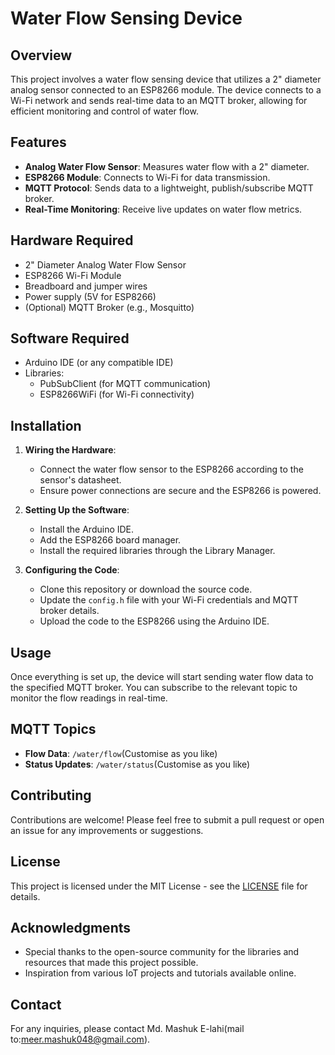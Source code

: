 # Water Flow Sensing Device

## Overview

This project involves a water flow sensing device that utilizes a 2" diameter analog sensor connected to an ESP8266 module. The device connects to a Wi-Fi network and sends real-time data to an MQTT broker, allowing for efficient monitoring and control of water flow.

## Features

- **Analog Water Flow Sensor**: Measures water flow with a 2" diameter.
- **ESP8266 Module**: Connects to Wi-Fi for data transmission.
- **MQTT Protocol**: Sends data to a lightweight, publish/subscribe MQTT broker.
- **Real-Time Monitoring**: Receive live updates on water flow metrics.

## Hardware Required

- 2" Diameter Analog Water Flow Sensor
- ESP8266 Wi-Fi Module
- Breadboard and jumper wires
- Power supply (5V for ESP8266)
- (Optional) MQTT Broker (e.g., Mosquitto)

## Software Required

- Arduino IDE (or any compatible IDE)
- Libraries:
  - PubSubClient (for MQTT communication)
  - ESP8266WiFi (for Wi-Fi connectivity)

## Installation

1. **Wiring the Hardware**:
   - Connect the water flow sensor to the ESP8266 according to the sensor's datasheet.
   - Ensure power connections are secure and the ESP8266 is powered.

2. **Setting Up the Software**:
   - Install the Arduino IDE.
   - Add the ESP8266 board manager.
   - Install the required libraries through the Library Manager.

3. **Configuring the Code**:
   - Clone this repository or download the source code.
   - Update the `config.h` file with your Wi-Fi credentials and MQTT broker details.
   - Upload the code to the ESP8266 using the Arduino IDE.

## Usage

Once everything is set up, the device will start sending water flow data to the specified MQTT broker. You can subscribe to the relevant topic to monitor the flow readings in real-time.

## MQTT Topics

- **Flow Data**: `/water/flow`(Customise as you like)
- **Status Updates**: `/water/status`(Customise as you like)

## Contributing

Contributions are welcome! Please feel free to submit a pull request or open an issue for any improvements or suggestions.

## License

This project is licensed under the MIT License - see the [LICENSE](LICENSE) file for details.

## Acknowledgments

- Special thanks to the open-source community for the libraries and resources that made this project possible.
- Inspiration from various IoT projects and tutorials available online.

## Contact

For any inquiries, please contact Md. Mashuk E-lahi(mail to:meer.mashuk048@gmail.com).

